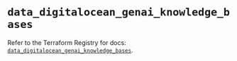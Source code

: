 # `data_digitalocean_genai_knowledge_bases`

Refer to the Terraform Registry for docs: [`data_digitalocean_genai_knowledge_bases`](https://registry.terraform.io/providers/digitalocean/digitalocean/2.63.0/docs/data-sources/genai_knowledge_bases).
